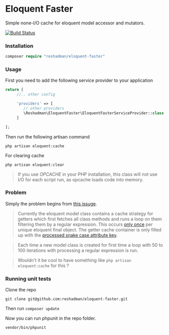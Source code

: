 # Eloquent Faster
Simple none-I/O cache for eloquent model accessor and mutators.

[![Build Status](https://travis-ci.org/reshadman/eloquent-faster.svg?branch=master)](https://travis-ci.org/reshadman/eloquent-faster)

### Installation

```php
composer require "reshadman/eloquent-faster"
```
### Usage

First you need to add the following service provider to your application

```php
return [
     //.. other config

     'providers' => [
        // other providers
        \Reshadman\EloquentFaster\EloquentFasterServiceProvider::class
     ]

];
```

Then run the following artisan command
```
php artisan eloquent:cache
```

For clearing cache
```
php artisan eloquent:clear
```

>If you use *OPCACHE* in your PHP installation, this class will not use I/O for each script run, as opcache loads code into memory.

### Problem
Simply the problem begins from [this issuge](https://github.com/laravel/framework/issues/9276).


>Currently the eloquent model class contains a cache strategy for getters which first fetches all class methods and runs a loop on them filtering them by a regular expression.
This occurs [only once](https://github.com/laravel/framework/blob/5.1/src/Illuminate/Database/Eloquent/Model.php#L3207) per unique eloquent final object.
The getter cache container is only filled up with the [processed snake case attribute key](https://github.com/laravel/framework/blob/5.1/src/Illuminate/Database/Eloquent/Model.php#L3238).

>Each time a new model class is created for first time a loop with 50 to 100 iterations with processing a regular expression is run.

>Wouldn't it be cool to have something like ```php artisan eloquent:cache``` for this ?

### Running unit tests

Clone the repo

```
git clone git@github.com:reshadman/eloquent-faster.git
```

Then run ```composer update```

Now you can run phpunit in the repo folder.
```
vendor/bin/phpunit
```

